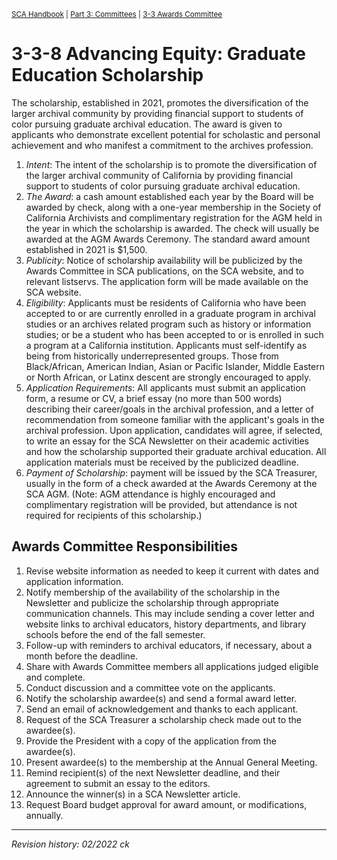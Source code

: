 <sup>[SCA Handbook](/sca-handbook/index.html) | [Part 3: Committees](../03_committees/index.html) | [3-3 Awards Committee](../03-03_awards.html)</sup> 

# 3-3-8 Advancing Equity: Graduate Education Scholarship
The scholarship, established in 2021, promotes the diversification of the larger archival community by providing financial support to students of color pursuing graduate archival education. The award is given to applicants who demonstrate excellent potential for scholastic and personal achievement and who manifest a commitment to the archives profession.

1. _Intent_: The intent of the scholarship is to promote the diversification of the larger archival community of California by providing financial support to students of color pursuing graduate archival education.
2. _The Award_: a cash amount established each year by the Board will be awarded by check, along with a one-year membership in the Society of California Archivists and complimentary registration for the AGM held in the year in which the scholarship is awarded. The check will usually be awarded at the AGM Awards Ceremony. The standard award amount established in 2021 is $1,500.
3. _Publicity_: Notice of scholarship availability will be publicized by the Awards Committee in SCA publications, on the SCA website, and to relevant listservs. The application form will be made available on the SCA website.
4. _Eligibility_: Applicants must be residents of California who have been accepted to or are currently enrolled in a graduate program in archival studies or an archives related program such as history or information studies; or be a student who has been accepted to or is enrolled in such a program at a California institution. Applicants must self-identify as being from historically underrepresented groups. Those from Black/African, American Indian, Asian or Pacific Islander, Middle Eastern or North African, or Latinx descent are strongly encouraged to apply.
5. _Application Requirements_: All applicants must submit an application form, a resume or CV, a brief essay (no more than 500 words) describing their career/goals in the archival profession, and a letter of recommendation from someone familiar with the applicant's goals in the archival profession. Upon application, candidates will agree, if selected, to write an essay for the SCA Newsletter on their academic activities and how the scholarship supported their graduate archival education. All application materials must be received by the publicized deadline.
6. _Payment of Scholarship_: payment will be issued by the SCA Treasurer, usually in the form of a check awarded at the Awards Ceremony at the SCA AGM. (Note: AGM attendance is highly encouraged and complimentary registration will be provided, but attendance is not required for recipients of this scholarship.)

## Awards Committee Responsibilities
1. Revise website information as needed to keep it current with dates and application information.
2. Notify membership of the availability of the scholarship in the Newsletter and publicize the scholarship through appropriate communication channels. This may include sending a cover letter and website links to archival educators, history departments, and library schools before the end of the fall semester.
3. Follow-up with reminders to archival educators, if necessary, about a month before the deadline.
4. Share with Awards Committee members all applications judged eligible and complete.
5. Conduct discussion and a committee vote on the applicants.
6. Notify the scholarship awardee(s) and send a formal award letter.
7. Send an email of acknowledgement and thanks to each applicant.
8. Request of the SCA Treasurer a scholarship check made out to the awardee(s).
9. Provide the President with a copy of the application from the awardee(s).
10. Present awardee(s) to the membership at the Annual General Meeting.
11. Remind recipient(s) of the next Newsletter deadline, and their agreement to submit an essay to the editors.
12. Announce the winner(s) in a SCA Newsletter article.
13. Request Board budget approval for award amount, or modifications, annually.

*** 

_Revision history: 02/2022 ck_
